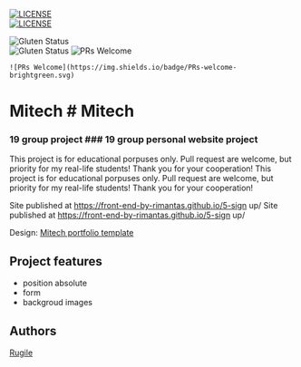 [![LICENSE](https://img.shields.io/badge/license-MIT-blue.svg?style=flat-square)](https://github.com/belauzas/HTML5-website-template/blob/master/LICENSE.md)	
[![LICENSE](https://img.shields.io/badge/license-MIT-blue.svg?style=flat-square)](https://github.com/belauzas/HTML5-website-template/blob/master/LICENSE.md)

![Gluten Status](https://img.shields.io/badge/Gluten-Free-green.svg)	
![Gluten Status](https://img.shields.io/badge/Gluten-Free-green.svg)
![PRs Welcome](https://img.shields.io/badge/PRs-welcome-brightgreen.svg)

	![PRs Welcome](https://img.shields.io/badge/PRs-welcome-brightgreen.svg)

# Mitech	# Mitech
### 19 group project	### 19 group personal website project

This project is for educational porpuses only. Pull request are welcome, but priority for my real-life students! Thank you for your cooperation!	This project is for educational porpuses only. Pull request are welcome, but priority for my real-life students! Thank you for your cooperation!

Site published at https://front-end-by-rimantas.github.io/5-sign up/	Site published at https://front-end-by-rimantas.github.io/5-sign up/

Design: [Mitech portfolio template](https://demo.hasthemes.com/mitech-preview/index-infotechno.html)

## Project features
- position absolute
- form
- backgroud images

## Authors
[Rugile](https://github.com/rudzyl)